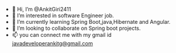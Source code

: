 - 👋 Hi, I’m @AnkitGiri2411
- 👀 I’m interested in software Engineer job. 
- 🌱 I’m currently learning Spring Boot,java,Hibernate and Angular. 
- 💞️ I’m looking to collaborate on Spring boot projects. 
- 📫 you can connect me with my gmail id javadeveloperankitg@gmail.com

<!---
AnkitGiri2411/AnkitGiri2411 is a ✨ special ✨ repository because its `README.md` (this file) appears on your GitHub profile.
You can click the Preview link to take a look at your changes.
--->
